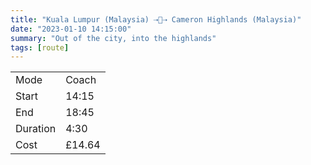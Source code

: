 ```yaml
---
title: "Kuala Lumpur (Malaysia) ⇢🚌⇢ Cameron Highlands (Malaysia)"
date: "2023-01-10 14:15:00"
summary: "Out of the city, into the highlands"
tags: [route]
---
```


|  |   |
|---|---|
| Mode | Coach  |
| Start | 14:15  |
| End | 18:45  |
| Duration | 4:30 |
| Cost | £14.64 |